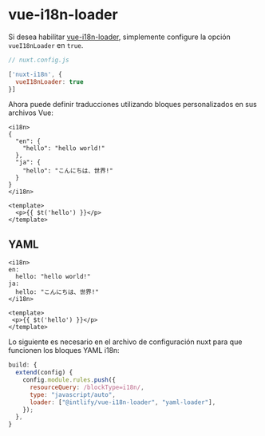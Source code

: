 # vue-i18n-loader

Si desea habilitar [vue-i18n-loader](https://github.com/intlify/vue-i18n-loader), simplemente configure la opción `vueI18nLoader` en `true`.

```js
// nuxt.config.js

['nuxt-i18n', {
  vueI18nLoader: true
}]

```

Ahora puede definir traducciones utilizando bloques personalizados en sus archivos Vue:

```vue
<i18n>
{
  "en": {
    "hello": "hello world!"
  },
  "ja": {
    "hello": "こんにちは、世界!"
  }
}
</i18n>

<template>
  <p>{{ $t('hello') }}</p>
</template>
```

## YAML

```vue
<i18n>
en:
  hello: "hello world!"
ja:
  hello: "こんにちは、世界!"
</i18n>

<template>
 <p>{{ $t('hello') }}</p>
</template>
```

Lo siguiente es necesario en el archivo de configuración nuxt para que funcionen los bloques YAML i18n:

```js
build: {
  extend(config) {
    config.module.rules.push({
      resourceQuery: /blockType=i18n/,
      type: "javascript/auto",
      loader: ["@intlify/vue-i18n-loader", "yaml-loader"],
    });
  },
}
```
